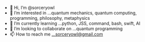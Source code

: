 - 👋 Hi, I’m @sorceryowl
- 👀 I’m interested in ...quantum mechanics, quantum computing, programming, philosophy, metaphysics
- 🌱 I’m currently learning ...python, JSS, command, bash, swift, AI
- 💞️ I’m looking to collaborate on ...quantum programming
- 📫 How to reach me ...sorceryowl@gmail.com

<!---
sorceryowl/sorceryowl is a ✨ special ✨ repository because its `README.md` (this file) appears on your GitHub profile.
You can click the Preview link to take a look at your changes.
--->
